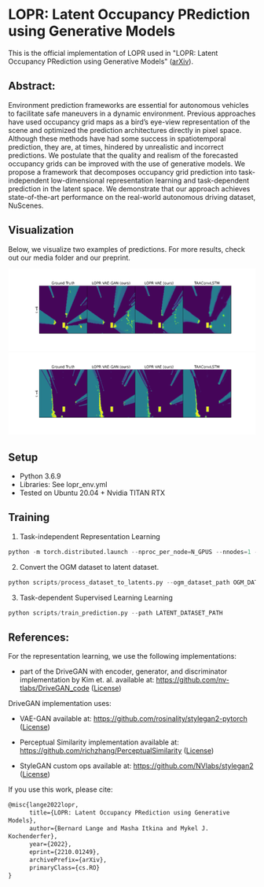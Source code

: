 # LOPR: Latent Occupancy PRediction using Generative Models

This is the official implementation of LOPR used in "LOPR: Latent Occupancy PRediction using Generative Models" ([arXiv](https://arxiv.org/abs/2210.01249)).

## Abstract:
Environment prediction frameworks are essential for autonomous vehicles to facilitate safe maneuvers in a dynamic environment. Previous approaches have used occupancy grid maps as a bird’s eye-view representation of the scene and optimized the prediction architectures directly in pixel space. Although these methods have had some success in spatiotemporal prediction, they are, at times, hindered by unrealistic and incorrect predictions. We postulate that the quality and realism of the forecasted occupancy grids can be improved with the use of generative models. We propose a framework that decomposes occupancy grid prediction into task-independent low-dimensional representation learning and task-dependent prediction in the latent space. We demonstrate that our approach achieves state-of-the-art performance on the real-world autonomous driving dataset, NuScenes.

## Visualization

Below, we visualize two examples of predictions. For more results, check out our media folder and our preprint.

![](media/pred_1.gif)
![](media/pred_4.gif)

## Setup

- Python 3.6.9
- Libraries: See lopr_env.yml
- Tested on Ubuntu 20.04 + Nvidia TITAN RTX

## Training

1. Task-independent Representation Learning

```python
python -m torch.distributed.launch --nproc_per_node=N_GPUS --nnodes=1 --node_rank=0 scripts/train_encoder_generator.py --path DATASET_DIR 
```

2. Convert the OGM dataset to latent dataset.

```python
python scripts/process_dataset_to_latents.py --ogm_dataset_path OGM_DATASET_PATH --latent_dataset_path LATENT_DATASET_PATH --ckpt_path CKPT_PATH
```

3. Task-dependent Supervised Learning Learning

```python
python scripts/train_prediction.py --path LATENT_DATASET_PATH
```

<!-- ## Visualize results

```python
python scripts/visualize.py
``` -->
## References:

For the representation learning, we use the following implementations:
- part of the DriveGAN with encoder, generator, and discriminator implementation by Kim et. al. available at: https://github.com/nv-tlabs/DriveGAN_code ([License](https://github.com/nv-tlabs/DriveGAN_code/blob/master/LICENSE))

DriveGAN implementation uses:

- VAE-GAN available at:  https://github.com/rosinality/stylegan2-pytorch ([License](https://github.com/nv-tlabs/DriveGAN_code/blob/master/LICENSE))

- Perceptual Similarity implementation available at: https://github.com/richzhang/PerceptualSimilarity ([License](https://github.com/nv-tlabs/DriveGAN_code/blob/master/LICENSE))

- StyleGAN custom ops available at:  https://github.com/NVlabs/stylegan2 ([License](https://github.com/nv-tlabs/DriveGAN_code/blob/master/LICENSE))

If you use this work, please cite:
```
@misc{lange2022lopr,
      title={LOPR: Latent Occupancy PRediction using Generative Models}, 
      author={Bernard Lange and Masha Itkina and Mykel J. Kochenderfer},
      year={2022},
      eprint={2210.01249},
      archivePrefix={arXiv},
      primaryClass={cs.RO}
}
```



